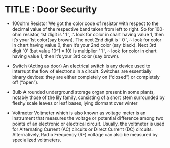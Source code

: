 # TITLE : Door Security

+ 100ohm Resistor We got the color code of resistor with respect to the decimal value of the respective band taken from left to right. So for 100-ohm resistor, 1st digit is ‘ 1 ‘, ∴ look for color in chart having value 1, then it’s your 1st color(say brown). The next 2nd digit is ‘ 0 ‘, ∴ look for color in chart having value 0, then it’s your 2nd color (say black). Next 3rd digit ‘0’ (but value 10^1 = 10) is multiplier ‘ 1 ‘, ∴ look for color in chart having value 1, then it’s your 3rd color (say brown).

+ Switch (Acting as door) An electrical switch is any device used to interrupt the flow of electrons in a circuit. Switches are essentially binary devices: they are either completely on (“closed”) or completely off (“open”).

+ Bulb A rounded underground storage organ present in some plants, notably those of the lily family, consisting of a short stem surrounded by fleshy scale leaves or leaf bases, lying dormant over winter

+ Voltmeter Voltmeter which is also known as voltage meter is an instrument that measures the voltage or potential difference among two points of an electronic or electrical circuit. Usually, the voltmeter is used for Alternating Current (AC) circuits or Direct Current (DC) circuits. Alternatively, Radio Frequency (RF) voltage can also be measured by specialized voltmeters.
